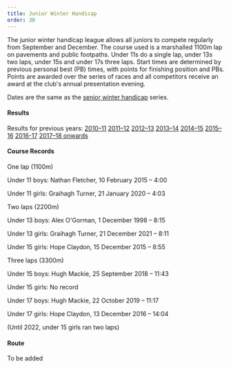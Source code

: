 ```yaml
---
title: Junior Winter Handicap
order: 30
---
```

The junior winter handicap league allows all juniors to compete regularly from September and December. The course used is a marshalled 1100m lap on pavements and public footpaths. Under 11s do a single lap, under 13s two laps, under 15s and under 17s three laps. Start times are determined by previous personal best (PB) times, with points for finishing position and PBs. Points are awarded over the series of races and all competitors receive an award at the club's annual presentation evening.



Dates are the same as the [senior winter handicap](https://pfrac.chrishodgson.co.uk/competitions/senior-winter-handicap) series.

#### Results



Results for previous years:
[2010–11](https://pfrac.chrishodgson.co.uk/static/results/junior-wh/junior-wh-2010-11-results.pdf)
[2011–12](https://pfrac.chrishodgson.co.uk/static/results/junior-wh/junior-wh-2011-12-results.pdf)
[2012–13](https://pfrac.chrishodgson.co.uk/static/results/junior-wh/junior-wh-2012-13-results.pdf)
[2013–14](https://pfrac.chrishodgson.co.uk/static/results/junior-wh/junior-wh-2013-14-results.pdf)
[2014–15](https://pfrac.chrishodgson.co.uk/static/results/junior-wh/junior-wh-2014-15-results.pdf)
[2015–16](https://pfrac.chrishodgson.co.uk/static/results/junior-wh/junior-wh-2015-16-results.pdf)
[2016-17](https://pfrac.chrishodgson.co.uk/static/results/junior-wh/junior-wh-2016-17-results.pdf)
[2017–18 onwards](http://results.pfrac.co.uk/)

#### Course Records

One lap (1100m)

Under 11 boys: Nathan Fletcher, 10 February 2015 – 4:00

Under 11 girls: Graihagh Turner, 21 January 2020 – 4:03

Two laps (2200m)

Under 13 boys: Alex O'Gorman, 1 December 1998 – 8:15
 
Under 13 girls: Graihagh Turner, 21 December 2021 – 8:11

Under 15 girls: Hope Claydon, 15 December 2015 – 8:55

Three laps (3300m)

Under 15 boys: Hugh Mackie, 25 September 2018 – 11:43

Under 15 girls: No record

Under 17 boys: Hugh Mackie, 22 October 2019 – 11:17

Under 17 girls: Hope Claydon, 13 December 2016 – 14:04

(Until 2022, under 15 girls ran two laps)

#### Route

To be added

